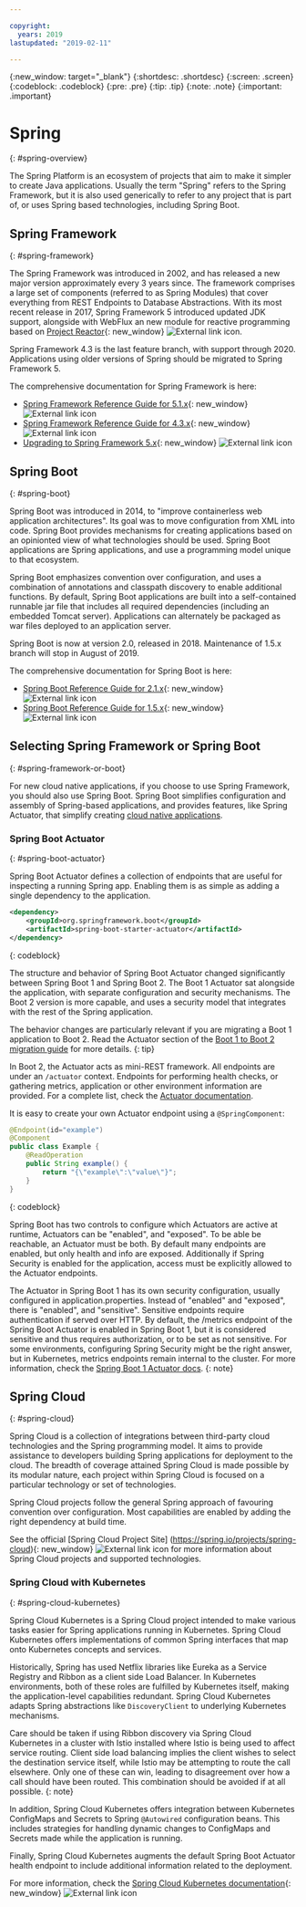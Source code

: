 ```yaml
---

copyright:
  years: 2019
lastupdated: "2019-02-11"

---
```


{:new_window: target="_blank"}
{:shortdesc: .shortdesc}
{:screen: .screen}
{:codeblock: .codeblock}
{:pre: .pre}
{:tip: .tip}
{:note: .note}
{:important: .important}

# Spring
{: #spring-overview}

The Spring Platform is an ecosystem of projects that aim to make it simpler to create Java applications. Usually the term "Spring" refers to the Spring Framework, but it is also used generically to refer to any project that is part of, or uses Spring based technologies, including Spring Boot.

## Spring Framework
{: #spring-framework}

The Spring Framework was introduced in 2002, and has released a new major version approximately every 3 years since. The framework comprises a large set of components (referred to as Spring Modules) that cover everything from REST Endpoints to Database Abstractions. With its most recent release in 2017, Spring Framework 5 introduced updated JDK support, alongside with WebFlux an new module for reactive programming based on [Project Reactor](https://projectreactor.io/){: new_window} ![External link icon](../icons/launch-glyph.svg "External link icon").

Spring Framework 4.3 is the last feature branch, with support through 2020. Applications using older versions of Spring should be migrated to Spring Framework 5.

The comprehensive documentation for Spring Framework is here:

* [Spring Framework Reference Guide for 5.1.x](https://docs.spring.io/spring/docs/5.1.x/spring-framework-reference/){: new_window} ![External link icon](../icons/launch-glyph.svg "External link icon")
* [Spring Framework Reference Guide for 4.3.x](https://docs.spring.io/spring/docs/4.3.x/spring-framework-reference/){: new_window} ![External link icon](../icons/launch-glyph.svg "External link icon")
* [Upgrading to Spring Framework 5.x](https://github.com/spring-projects/spring-framework/wiki/Upgrading-to-Spring-Framework-5.x){: new_window} ![External link icon](../icons/launch-glyph.svg "External link icon")

## Spring Boot
{: #spring-boot}

Spring Boot was introduced in 2014, to "improve containerless web application architectures". Its goal was to move configuration from XML into code. Spring Boot provides mechanisms for creating applications based on an opinionted view of what technologies should be used. Spring Boot applications are Spring applications, and use a programming model unique to that ecosystem.

Spring Boot emphasizes convention over configuration, and uses a combination of annotations and classpath discovery to enable additional functions. By default, Spring Boot applications are built into a self-contained runnable jar file that includes all required dependencies (including an embedded Tomcat server). Applications can alternately be packaged as war files deployed to an application server.

Spring Boot is now at version 2.0, released in 2018. Maintenance of 1.5.x branch will stop in August of 2019.

The comprehensive documentation for Spring Boot is here:

* [Spring Boot Reference Guide for 2.1.x](https://docs.spring.io/spring-boot/docs/2.1.x/reference){: new_window} ![External link icon](../icons/launch-glyph.svg "External link icon")
* [Spring Boot Reference Guide for 1.5.x](https://docs.spring.io/spring-boot/docs/1.5.x/reference/){: new_window} ![External link icon](../icons/launch-glyph.svg "External link icon")

## Selecting Spring Framework or Spring Boot
{: #spring-framework-or-boot}

For new cloud native applications, if you choose to use Spring Framework, you should also use Spring Boot. Spring Boot simplifies configuration and assembly of Spring-based applications, and provides features, like Spring Actuator, that simplify creating [cloud native applications](/docs/cloud-native/overview.html).

### Spring Boot Actuator
{: #spring-boot-actuator}

Spring Boot Actuator defines a collection of endpoints that are useful for inspecting a running Spring app. Enabling them is as simple as adding a single dependency to the application.

```xml
<dependency>
    <groupId>org.springframework.boot</groupId>
    <artifactId>spring-boot-starter-actuator</artifactId>
</dependency>
```
{: codeblock}

The structure and behavior of Spring Boot Actuator changed significantly between Spring Boot 1 and Spring Boot 2. The Boot 1 Actuator sat alongside the application, with separate configuration and security mechanisms. The Boot 2 version is more capable, and uses a security model that integrates with the rest of the Spring application.

The behavior changes are particularly relevant if you are migrating a Boot 1 application to Boot 2. Read the Actuator section of the [Boot 1 to Boot 2 migration guide](https://github.com/spring-projects/spring-boot/wiki/Spring-Boot-2.0-Migration-Guide#spring-boot-actuator) for more details.
{: tip}

In Boot 2, the Actuator acts as mini-REST framework. All endpoints are under an `/actuator` context. Endpoints for performing health checks, or gathering metrics, application or other environment information are provided. For a complete list, check the [Actuator documentation](https://docs.spring.io/spring-boot/docs/current-SNAPSHOT/reference/html/production-ready-features.html#production-ready).

It is easy to create your own Actuator endpoint using a `@SpringComponent`:

```java
@Endpoint(id="example")
@Component
public class Example {
    @ReadOperation
    public String example() {
        return "{\"example\":\"value\"}";
    }
}
```
{: codeblock}

Spring Boot has two controls to configure which Actuators are active at runtime, Actuators can be "enabled", and "exposed". To be able be reachable, an Actuator must be both. By default many endpoints are enabled, but only health and info are exposed. Additionally if Spring Security is enabled for the application, access must be explicitly allowed to the Actuator endpoints.

The Actuator in Spring Boot 1 has its own security configuration, usually configured in application.properties. Instead of "enabled" and "exposed", there is "enabled", and "sensitive". Sensitive endpoints require authentication if served over HTTP. By default, the /metrics endpoint of the Spring Boot Actuator is enabled in Spring Boot 1, but it is considered sensitive and thus requires authorization, or to be set as not sensitive. For some environments, configuring Spring Security might be the right answer, but in Kubernetes, metrics endpoints remain internal to the cluster. For more information, check the [Spring Boot 1 Actuator docs](https://docs.spring.io/spring-boot/docs/1.5.2.RELEASE/reference/htmlsingle/#production-ready).
{: note}

## Spring Cloud
{: #spring-cloud}

Spring Cloud is a collection of integrations between third-party cloud technologies and the Spring programming model. It aims to provide assistance to developers building Spring applications for deployment to the cloud. The breadth of coverage attained Spring Cloud is made possible by its modular nature, each project within Spring Cloud is focused on a particular technology or set of technologies.

Spring Cloud projects follow the general Spring approach of favouring convention over configuration. Most capabilities are enabled by adding the right dependency at build time.

See the official [Spring Cloud Project Site]
(https://spring.io/projects/spring-cloud){: new_window} ![External link icon](../icons/launch-glyph.svg "External link icon") for more information about Spring Cloud projects and supported technologies.

### Spring Cloud with Kubernetes
{: #spring-cloud-kubernetes}

Spring Cloud Kubernetes is a Spring Cloud project intended to make various tasks easier for Spring applications running in Kubernetes. Spring Cloud Kubernetes offers implementations of common Spring interfaces that map onto Kubernetes concepts and services.

Historically, Spring has used Netflix libraries like Eureka as a Service Registry and Ribbon as a client side Load Balancer. In Kubernetes environments, both of these roles are fulfilled by Kubernetes itself, making the application-level capabilities redundant. Spring Cloud Kubernetes adapts Spring abstractions like `DiscoveryClient` to underlying Kubernetes mechanisms.

Care should be taken if using Ribbon discovery via Spring Cloud Kubernetes in a cluster with Istio installed where Istio is being used to affect service routing. Client side load balancing implies the client wishes to select the destination service itself, while Istio may be attempting to route the call elsewhere. Only one of these can win, leading to disagreement over how a call should have been routed. This combination should be avoided if at all possible.
{: note}

In addition, Spring Cloud Kubernetes offers integration between Kubernetes ConfigMaps and Secrets to Spring `@Autowired` configuration beans. This includes strategies for handling dynamic changes to ConfigMaps and Secrets made while the application is running.

Finally, Spring Cloud Kubernetes augments the default Spring Boot Actuator health endpoint to include additional information related to the deployment.

For more information, check the [Spring Cloud Kubernetes documentation](https://cloud.spring.io/spring-cloud-static/spring-cloud-kubernetes/2.1.0.RC1/single/spring-cloud-kubernetes.html){: new_window} ![External link icon](../icons/launch-glyph.svg "External link icon")

